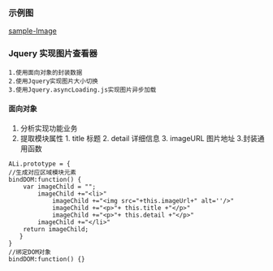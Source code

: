 ﻿### 示例图	
[sample-Image](https://github.com/zhengkai7651/zheng.github.id/blob/master/WebProject/jQuery%E5%BC%82%E6%AD%A5%E5%8A%A0%E8%BD%BD%E5%9B%BE%E7%89%87/sample.jpg)
###  Jquery 实现图片查看器
    1.使用面向对象的封装数据
    2.使用Jquery实现图片大小切换
    3.使用Jquery.asyncLoading.js实现图片异步加载
 
#### 面向对象
  1. 分析实现功能业务
  2. 提取模块属性
  	1. title 标题
  	2. detail 详细信息
  	3. imageURL 图片地址
  3.封装通用函数

  	ALi.prototype = {
  	//生成对应区域模块元素
    bindDOM:function() {
        var imageChild = "";
            imageChild +="<li>"
                imageChild +="<img src="+this.imageUrl+" alt=''/>"
                imageChild +="<p>"+ this.title +"</p>"
                imageChild +="<p>"+ this.detail +"</p>"
            imageChild +="</li>"
        return imageChild;
       }
    } 
    //绑定DOM对象
    bindDOM:function() {}
